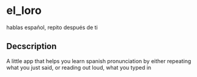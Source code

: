 # el_loro

hablas español, repito después de ti

## Decscription

A little app that helps you learn spanish pronunciation by either repeating what you just said, or reading out loud, what you typed in
